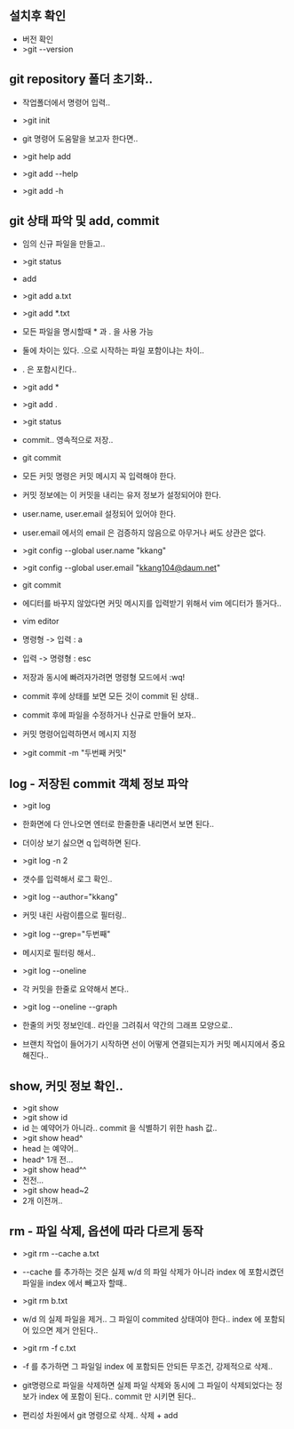 ## 설치후 확인

* 버전 확인
* \>git --version

## git repository 폴더 초기화..
* 작업폴더에서 명령어 입력.. 
* \>git init

* git 명령어 도움말을 보고자 한다면.. 
* \>git help add
* \>git add --help
* \>git add -h

## git 상태 파악 및 add, commit
* 임의 신규 파일을 만들고.. 
* \>git status

* add
* \>git add a.txt
* \>git add *.txt
* 모든 파일을 명시할때 * 과 . 을 사용 가능
* 둘에 차이는 있다. .으로 시작하는 파일 포함이냐는 차이.. 
* . 은 포함시킨다..
* \>git add *
* \>git add .
* \>git status

* commit.. 영속적으로 저장.. 
* git commit
* 모든 커밋 명령은 커밋 메시지 꼭 입력해야 한다.
* 커밋 정보에는 이 커밋을 내리는 유저 정보가 설정되어야 한다. 
* user.name, user.email 설정되어 있어야 한다.
* user.email 에서의 email 은 검증하지 않음으로 아무거나 써도 상관은 없다.
* \>git config --global user.name "kkang"
* \>git config --global user.email "kkang104@daum.net"
* git commit
* 에디터를 바꾸지 않았다면 커밋 메시지를 입력받기 위해서 vim 에디터가 뜰거다..
* vim editor
* 명령형 -> 입력 : a
* 입력 -> 명령형 : esc
* 저장과 동시에 빠려자가려면 명령형 모드에서 :wq!

* commit 후에 상태를 보면 모든 것이 commit 된 상태.. 


* commit 후에 파일을 수정하거나 신규로 만들어 보자..


* 커밋 명령어입력하면서 메시지 지정
* \>git commit -m "두번째 커밋"


## log - 저장된 commit 객체 정보 파악
* \>git log
* 한화면에 다 안나오면 엔터로 한줄한줄 내리면서 보면 된다..
* 더이상 보기 싫으면 q 입력하면 된다.

* \>git log -n 2
* 갯수를 입력해서 로그 확인.. 

* \>git log --author="kkang"
* 커밋 내린 사람이름으로 필터링.. 

* \>git log --grep="두번째"
* 메시지로 필터링 해서.. 

* \>git log --oneline
* 각 커밋을 한줄로 요약해서 본다..

* \>git log --oneline --graph
* 한줄의 커밋 정보인데.. 라인을 그려줘서 약간의 그래프 모양으로..
* 브랜치 작업이 들어가기 시작하면 선이 어떻게 연결되는지가 커밋 메시지에서 중요해진다..

## show, 커밋 정보 확인.. 
* \>git show
* \>git show id
* id 는 예약어가 아니라.. commit 을 식별하기 위한 hash 값.. 
* \>git show head^
* head 는 예약어.. 
* head^ 1개 전... 
* \>git show head^^
* 전전...
* \>git show head~2
* 2개 이전꺼.. 


## rm - 파일 삭제, 옵션에 따라 다르게 동작
* \>git rm --cache a.txt
* --cache 를 추가하는 것은 실제 w/d 의 파일 삭제가 아니라 index 에 포함시켰던 파일을 index 에서 빼고자 할때..
* \>git rm b.txt 
* w/d 의 실제 파일을 제거.. 그 파일이 commited 상태여야 한다.. index 에 포함되어 있으면 제거 안된다.. 

* \>git rm -f c.txt
* -f 를 추가하면 그 파일일 index 에 포함되든 안되든 무조건, 강제적으로 삭제.. 
* git명령으로 파일을 삭제하면 실제 파일 삭제와 동시에 그 파일이 삭제되었다는 정보가 index 에 포함이 된다.. commit 만 시키면 된다..
* 편리성 차원에서 git 명령으로 삭제.. 삭제 + add